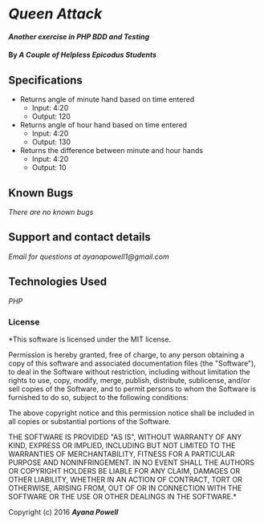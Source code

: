 # _Queen Attack_

#### _Another exercise in PHP BDD and Testing_

#### By _**A Couple of Helpless Epicodus Students**_

## Specifications

* Returns angle of minute hand based on time entered
    * Input: 4:20
    * Output: 120
* Returns angle of hour hand based on time entered
    * Input: 4:20
    * Output: 130
* Returns the difference between minute and hour hands
    * Input: 4:20
    * Output: 10

## Known Bugs

_There are no known bugs_

## Support and contact details

_Email for questions at ayanapowell1@gmail.com_

## Technologies Used

_PHP_

### License

*This software is licensed under the MIT license.

Permission is hereby granted, free of charge, to any person obtaining a copy of this software and associated documentation files (the "Software"), to deal in the Software without restriction, including without limitation the rights to use, copy, modify, merge, publish, distribute, sublicense, and/or sell copies of the Software, and to permit persons to whom the Software is furnished to do so, subject to the following conditions:

The above copyright notice and this permission notice shall be included in all copies or substantial portions of the Software.

THE SOFTWARE IS PROVIDED "AS IS", WITHOUT WARRANTY OF ANY KIND, EXPRESS OR IMPLIED, INCLUDING BUT NOT LIMITED TO THE WARRANTIES OF MERCHANTABILITY, FITNESS FOR A PARTICULAR PURPOSE AND NONINFRINGEMENT. IN NO EVENT SHALL THE AUTHORS OR COPYRIGHT HOLDERS BE LIABLE FOR ANY CLAIM, DAMAGES OR OTHER LIABILITY, WHETHER IN AN ACTION OF CONTRACT, TORT OR OTHERWISE, ARISING FROM, OUT OF OR IN CONNECTION WITH THE SOFTWARE OR THE USE OR OTHER DEALINGS IN THE SOFTWARE.*

Copyright (c) 2016 **_Ayana Powell_**
